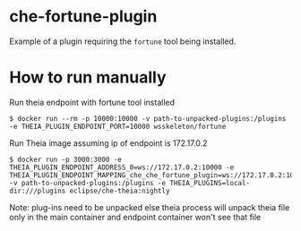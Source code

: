 # che-fortune-plugin

Example of a plugin requiring the `fortune` tool being installed.


# How to run manually


Run theia endpoint with fortune tool installed
```
$ docker run --rm -p 10000:10000 -v path-to-unpacked-plugins:/plugins -e THEIA_PLUGIN_ENDPOINT_PORT=10000 wsskeleton/fortune

```

Run Theia image
assuming ip of endpoint is 172.17.0.2
```
$ docker run -p 3000:3000 -e THEIA_PLUGIN_ENDPOINT_ADDRESS_0=ws://172.17.0.2:10000 -e THEIA_PLUGIN_ENDPOINT_MAPPING_che_che_fortune_plugin=ws://172.17.0.2:10000 -v path-to-unpacked-plugins:/plugins -e THEIA_PLUGINS=local-dir:///plugins eclipse/che-theia:nightly
```


Note: plug-ins need to be unpacked else theia process will unpack theia file only in the main container and endpoint container won't see that file
